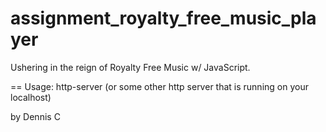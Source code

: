 # assignment_royalty_free_music_player
Ushering in the reign of Royalty Free Music w/ JavaScript.

==
Usage: http-server (or some other http server that is running on your localhost)

by Dennis C
